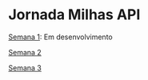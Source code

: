 # Jornada Milhas API

[Semana 1](https://trello.com/b/OnuqDQ3A/alurachallengebackend7-semana-1): Em desenvolvimento

[Semana 2](https://trello.com/b/lxgEDut9/alurachallengebackend7-semana-2)

[Semana 3](https://trello.com/b/Cuh1vI9X/alurachallengebackend7-semana-3)


